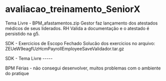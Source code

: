 # avaliacao_treinamento_SeniorX


Tema Livre - BPM_afastamentos.zip
Gestor faz lançamento dos atestados médicos de seus liderados.
RH Valida a documentação e o atestado é persistido na g5.

SDK - Exercicios de Escopo Fechado
Solucão dos exercicios no arquivo: ZEUeW9eagfUzHcmPayrollEmployeeSaveValidador.tar.gz

SDK - Tema Livre -----

BPM Férias - não consegui desenvolver, muitos problemas com o ambiente do pratique

